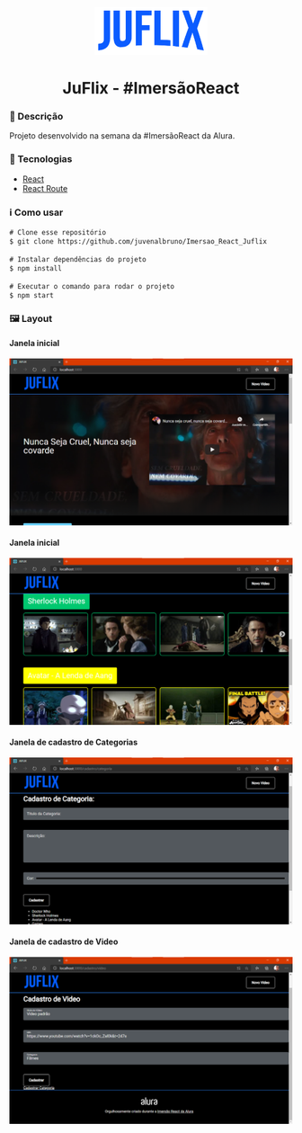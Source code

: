 <p align='center'><img width='200' src="./src/assets/img/Logo.png"/></p>
<h1 align='center'>JuFlix - #ImersãoReact</h1>

<h3>🔖 Descrição</h3>
<p>Projeto desenvolvido na semana da #ImersãoReact da Alura.</p>

<h3>🚀 Tecnologias</h3>
<ul>
    <li><a href="https://reactjs.org/" target="_blank">React</a></li>
    <li><a href="https://reactrouter.com/" target="_blank">React Route</a></li>
</ul>

<h3>ℹ️ Como usar</h3>

    # Clone esse repositório
    $ git clone https://github.com/juvenalbruno/Imersao_React_Juflix
    
    # Instalar dependências do projeto
    $ npm install
    
    # Executar o comando para rodar o projeto
    $ npm start

<h3>🖼 Layout</h3>
<h4>Janela inicial</h4>
<img src="./JuFlix_prints/Juflix.png">
<br/>
<h4>Janela inicial</h4>
<img src="./JuFlix_prints/Juflix_002.png">
<br/>
<h4>Janela de cadastro de Categorias</h4>
<img src="./JuFlix_prints/Juflix_003.png">
<br/>
<h4>Janela de cadastro de Video</h4>
<img src="./JuFlix_prints/Juflix004.png">
